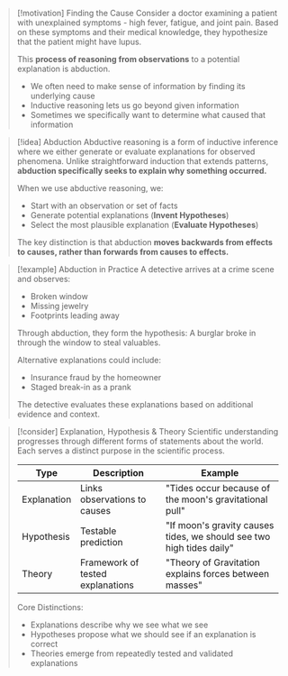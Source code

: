 > [!motivation] Finding the Cause
> Consider a doctor examining a patient with unexplained symptoms - high fever, fatigue, and joint pain. Based on these symptoms and their medical knowledge, they hypothesize that the patient might have lupus.
> 
> This **process of reasoning from observations** to a potential explanation is abduction.
> 
> - We often need to make sense of information by finding its underlying cause
> - Inductive reasoning lets us go beyond given information
> - Sometimes we specifically want to determine what caused that information

> [!idea] Abduction 
> Abductive reasoning is a form of inductive inference where we either generate or evaluate explanations for observed phenomena. Unlike straightforward induction that extends patterns, **abduction specifically seeks to explain why something occurred.**
> 
> When we use abductive reasoning, we:
> - Start with an observation or set of facts 
> - Generate potential explanations (**Invent Hypotheses**)
> - Select the most plausible explanation (**Evaluate Hypotheses**)
>
> The key distinction is that abduction **moves backwards from effects to causes, rather than forwards from causes to effects.**

> [!example] Abduction in Practice
> A detective arrives at a crime scene and observes:
> - Broken window
> - Missing jewelry
> - Footprints leading away
>
> Through abduction, they form the hypothesis: A burglar broke in through the window to steal valuables.
>
> Alternative explanations could include:
> - Insurance fraud by the homeowner
> - Staged break-in as a prank
> 
> The detective evaluates these explanations based on additional evidence and context.

> [!consider] Explanation, Hypothesis & Theory
> Scientific understanding progresses through different forms of statements about the world. Each serves a distinct purpose in the scientific process.
>
> | Type | Description | Example |
> |------|-------------|---------|
> | Explanation | Links observations to causes | "Tides occur because of the moon's gravitational pull" |
> | Hypothesis | Testable prediction | "If moon's gravity causes tides, we should see two high tides daily" |
> | Theory | Framework of tested explanations | "Theory of Gravitation explains forces between masses" |
>
> Core Distinctions:
> - Explanations describe why we see what we see
> - Hypotheses propose what we should see if an explanation is correct
> - Theories emerge from repeatedly tested and validated explanations
